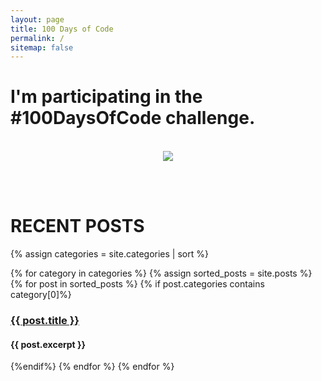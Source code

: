 ```yaml
---
layout: page
title: 100 Days of Code
permalink: /
sitemap: false
---
```


# I'm participating in the #100DaysOfCode challenge.

<br />

<div style="text-align: center; margin: 0 auto;"><img src="https://cloud.githubusercontent.com/assets/6895471/16893000/85e34c0e-4adc-11e6-9dfc-2c359d2a4d05.png" /></div>

<br /><br />

# RECENT POSTS

{% assign categories = site.categories | sort %}

<div id="index">
  {% for category in categories %}
    {% assign sorted_posts = site.posts %}
    {% for post in sorted_posts %}
      {% if post.categories contains category[0]%}
        <h3><a href="{{ site.github.url }}{{ post.url }}" title="{{ post.title }}">{{ post.title }}</a></h3>
        <h4>{{ post.excerpt }}</h4>
      {%endif%}
    {% endfor %}
  {% endfor %}
</div>
